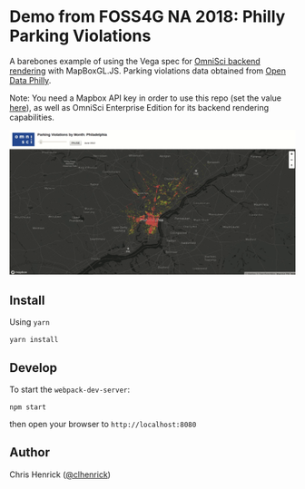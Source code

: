 # Demo from FOSS4G NA 2018: Philly Parking Violations

A barebones example of using the Vega spec for [OmniSci backend rendering](https://www.omnisci.com/platform/render/) with MapBoxGL.JS. Parking violations data obtained from [Open Data Philly](https://www.opendataphilly.org/dataset/parking-violations).

Note: You need a Mapbox API key in order to use this repo (set the value [here](https://github.com/omnisci/mapd-vega-mapboxgl-demo-philly-parking/blob/master/src/components/map.js#L6)), as well as OmniSci Enterprise Edition for its backend rendering capabilities.

![](src/images/omnisci_app.gif)

## Install

Using `yarn`

```
yarn install
```

## Develop

To start the `webpack-dev-server`:

```
npm start
```

then open your browser to `http://localhost:8080`

## Author
Chris Henrick ([@clhenrick](http://github.com/clhenrick))
